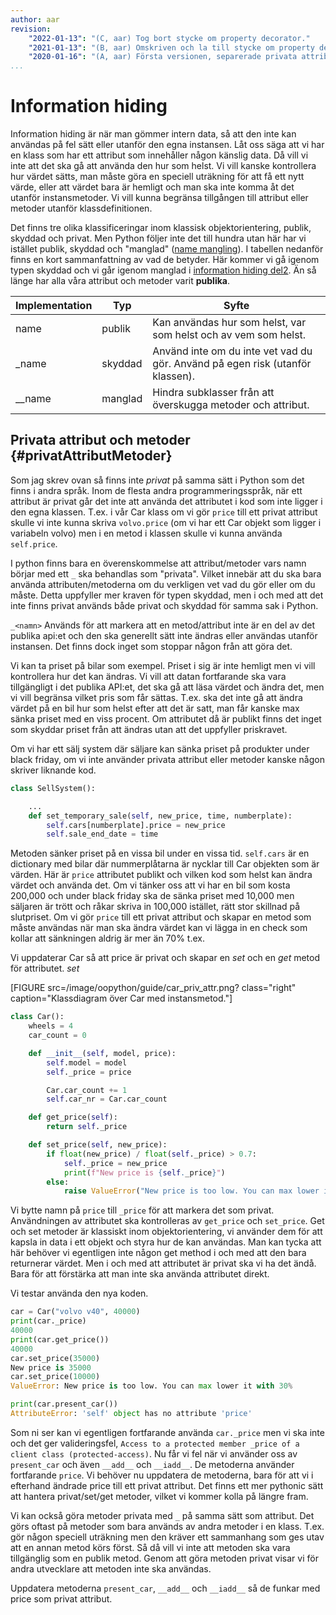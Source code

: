 ```yaml
---
author: aar
revision:
    "2022-01-13": "(C, aar) Tog bort stycke om property decorator."
    "2021-01-13": "(B, aar) Omskriven och la till stycke om property decorator."
    "2020-01-16": "(A, aar) Första versionen, separerade privata attribut från mangling för att få in i kmom01."
...
```

Information hiding
==================================

Information hiding är när man gömmer intern data, så att den inte kan användas på fel sätt eller utanför den egna instansen. Låt oss säga att vi har en klass som har ett attribut som innehåller någon känslig data. Då vill vi inte att det ska gå att använda den hur som helst. Vi vill kanske kontrollera hur värdet sätts, man måste göra en speciell uträkning för att få ett nytt värde, eller att värdet bara är hemligt och man ska inte komma åt det utanför instansmetoder. Vi vill kunna begränsa tillgången till attribut eller metoder utanför klassdefinitionen.

Det finns tre olika klassificeringar inom klassisk objektorientering, publik, skyddad och privat. Men Python följer inte det till hundra utan här har vi istället publik, skyddad och "manglad" ([name mangling](https://docs.python.org/3.7/tutorial/classes.html#private-variables)). I tabellen nedanför finns en kort sammanfattning av vad de betyder. Här kommer vi gå igenom typen skyddad och vi går igenom manglad i [information hiding del2](guide/kom-igang-med-objektorienterad-programmering-i-python/230_information_hiding_2). Än så länge har alla våra attribut och metoder varit **publika**.

| Implementation | Typ     | Syfte                                                                                 |
|----------------|---------|---------------------------------------------------------------------------------------|
| name           | publik  | Kan användas hur som helst, var som helst och av vem som helst.                       |
| _name          | skyddad | Använd inte om du inte vet vad du gör. Använd på egen risk (utanför klassen).         |
| __name         | manglad | Hindra subklasser från att överskugga metoder och attribut.                           |



Privata attribut och metoder {#privatAttributMetoder}
--------------------------------------------------------


Som jag skrev ovan så finns inte _privat_ på samma sätt i Python som det finns i andra språk. Inom de flesta andra programmeringsspråk, när ett attribut är privat går det inte att använda det attributet i kod som inte ligger i den egna klassen. T.ex. i vår Car klass om vi gör `price` till ett privat attribut skulle vi inte kunna skriva `volvo.price` (om vi har ett Car objekt som ligger i variabeln volvo) men i en metod i klassen skulle vi kunna använda `self.price`.

I python finns bara en överenskommelse att attribut/metoder vars namn börjar med ett `_` ska behandlas som "privata". Vilket innebär att du ska bara använda attributen/metoderna om du verkligen vet vad du gör eller om du måste. Detta uppfyller mer kraven för typen skyddad, men i och med att det inte finns privat används både privat och skyddad för samma sak i Python.

`_<namn>` Används för att markera att en metod/attribut inte är en del av det publika api:et och den ska generellt sätt inte ändras eller användas utanför instansen. Det finns dock inget som stoppar någon från att göra det.

Vi kan ta priset på bilar som exempel. Priset i sig är inte hemligt men vi vill kontrollera hur det kan ändras. Vi vill att datan fortfarande ska vara tillgängligt i det publika API:et, det ska gå att läsa värdet och ändra det, men vi vill begränsa vilket pris som får sättas. T.ex. ska det inte gå att ändra värdet på en bil hur som helst efter att det är satt, man får kanske max sänka priset med en viss procent. Om attributet då är publikt finns det inget som skyddar priset från att ändras utan att det uppfyller priskravet.

Om vi har ett sälj system där säljare kan sänka priset på produkter under black friday, om vi inte använder privata attribut eller metoder kanske någon skriver liknande kod.

```python
class SellSystem():

    ...
    def set_temporary_sale(self, new_price, time, numberplate):
        self.cars[numberplate].price = new_price
        self.sale_end_date = time

```

Metoden sänker priset på en vissa bil under en vissa tid. `self.cars` är en dictionary med bilar där nummerplåtarna är nycklar till Car objekten som är värden. Här är `price` attributet publikt och vilken kod som helst kan ändra värdet och använda det. Om vi tänker oss att vi har en bil som kosta 200,000 och under black friday ska de sänka priset med 10,000 men säljaren är trött och råkar skriva in 100,000 istället, rätt stor skillnad på slutpriset. Om vi gör `price` till ett privat attribut och skapar en metod som måste användas när man ska ändra värdet kan vi lägga in en check som kollar att sänkningen aldrig är mer än 70% t.ex.

Vi uppdaterar Car så att price är privat och skapar en *set* och en *get* metod för attributet. *set* 

[FIGURE src=/image/oopython/guide/car_priv_attr.png? class="right" caption="Klassdiagram över Car med instansmetod."]

```python
class Car():
    wheels = 4
    car_count = 0

    def __init__(self, model, price):
        self.model = model
        self._price = price

        Car.car_count += 1
        self.car_nr = Car.car_count

    def get_price(self):
        return self._price

    def set_price(self, new_price):
        if float(new_price) / float(self._price) > 0.7:
            self._price = new_price
            print(f"New price is {self._price}")
        else:
            raise ValueError("New price is too low. You can max lower it with 30%")
```

Vi bytte namn på `price` till `_price` för att markera det som privat. Användningen av attributet ska kontrolleras av `get_price` och `set_price`. Get och set metoder är klassiskt inom objektorientering, vi använder dem för att kapsla in data i ett objekt och styra hur de kan användas. Man kan tycka att här behöver vi egentligen inte någon get method i och med att den bara returnerar värdet. Men i och med att attributet är privat ska vi ha det ändå. Bara för att förstärka att man inte ska använda attributet direkt.

Vi testar använda den nya koden.

```python
car = Car("volvo v40", 40000)
print(car._price)
40000
print(car.get_price())
40000
car.set_price(35000)
New price is 35000
car.set_price(10000)
ValueError: New price is too low. You can max lower it with 30%

print(car.present_car())
AttributeError: 'self' object has no attribute 'price'
```

Som ni ser kan vi egentligen fortfarande använda `car._price` men vi ska inte och det ger valideringsfel, `Access to a protected member _price of a client class (protected-access)`. Nu får vi fel när vi använder oss av `present_car` och även `__add__` och `__iadd__`. De metoderna använder fortfarande `price`. Vi behöver nu uppdatera de metoderna, bara för att vi i efterhand ändrade price till ett privat attribut. Det finns ett mer pythonic sätt att hantera privat/set/get metoder, vilket vi kommer kolla på längre fram.

Vi kan också göra metoder privata med `_` på samma sätt som attribut. Det görs oftast på metoder som bara används av andra metoder i en klass. T.ex. gör någon speciell uträkning men den kräver ett sammanhang som ges utav att en annan metod körs först. Så då vill vi inte att metoden ska vara tillgänglig som en publik metod. Genom att göra metoden privat visar vi för andra utvecklare att metoden inte ska användas.

Uppdatera metoderna `present_car`, `__add__` och `__iadd__` så de funkar med price som privat attribut.

